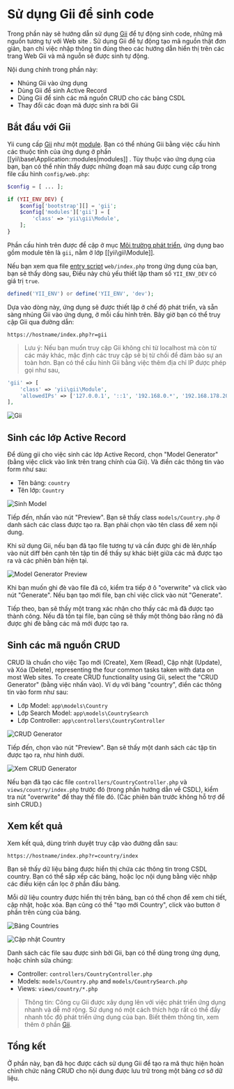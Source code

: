 Sử dụng Gii để sinh code
========================

Trong phần này sẽ hướng dẫn sử dụng [Gii](tool-gii.md) để tự động sinh code, những mã nguồn tương tự với Web site
. Sử dụng Gii để tự động tạo mã nguồn thật đơn giản, bạn chỉ việc nhập thông tin đúng theo các hướng dẫn hiển thị trên các trang Web Gii và mã 
nguỗn sẽ được sinh tự động.

Nội dung chính trong phần này:

* Nhúng Gii vào ứng dụng
* Dùng Gii để sinh Active Record
* Dùng Gii để sinh các mã nguồn CRUD cho các bảng CSDL
* Thay đổi các đoạn mã được sinh ra bởi Gii


Bắt đầu với Gii <span id="starting-gii"></span>
------------

Yii cung cấp [Gii](tool-gii.md) như một [module](structure-modules.md). Bạn có thể nhúng Gii
bằng việc cấu hình các thuộc tính của ứng dụng ở phần [[yii\base\Application::modules|modules]] . Tùy thuộc vào ứng dụng của bạn, bạn có thể nhìn thấy được những đoạn mã sau được cung cấp trong file cấu hình `config/web.php`:

```php
$config = [ ... ];

if (YII_ENV_DEV) {
    $config['bootstrap'][] = 'gii';
    $config['modules']['gii'] = [
        'class' => 'yii\gii\Module',
    ];
}
```

Phần cấu hình trên được đề cập ở mục [Môi trường phát triển](concept-configurations.md#environment-constants),
ứng dụng bao gồm module tên là `gii`, nằm ở lớp [[yii\gii\Module]].

Nếu bạn xem qua file [entry script](structure-entry-scripts.md) `web/index.php` trong ứng dụng của bạn, bạn sẽ thấy dòng sau, 
Điều này chủ yếu thiết lập tham số `YII_ENV_DEV` có giá trị `true`.

```php
defined('YII_ENV') or define('YII_ENV', 'dev');
```

Dựa vào dòng này, ứng dụng sẽ được thiết lập ở chế độ phát triển, và sẵn sàng nhúng Gii vào ứng dụng, ở mỗi cấu hình trên.
Bây giờ bạn có thể truy cập Gii qua đường dẫn:

```
https://hostname/index.php?r=gii
```

> Lưu ý: Nếu bạn muốn truy cập Gii không chỉ từ localhost mà còn từ các máy khác, mặc định các truy cập sẽ bị từ chối
> để đảm bảo sự an toàn hơn. Bạn có thể cấu hình Gii bằng việc thêm địa chỉ IP được phép gọi như sau,
>
```php
'gii' => [
    'class' => 'yii\gii\Module',
    'allowedIPs' => ['127.0.0.1', '::1', '192.168.0.*', '192.168.178.20'] // thêm những địa chỉ ip
],
```

![Gii](images/start-gii.png)


Sinh các lớp Active Record <span id="generating-ar"></span>
---------------------------------

Để dùng gii cho việc sinh các lớp Active Record, chọn "Model Generator" (bằng việc click vào link trên trang chính của Gii). Và điền các thông tin vào form như sau:

* Tên bảng: `country`
* Tên lớp: `Country`

![Sinh Model](images/start-gii-model.png)

Tiếp đến, nhấn vào nút "Preview". Bạn sẽ thấy class `models/Country.php` ở danh sách các class được tạo ra. Bạn phải chọn vào tên class để xem nội dung.

Khi sử dụng Gii, nếu bạn đã tạo file tương tự và cần được ghi đè lên,nhấp vào nút diff bên cạnh tên tập tin để thấy sự khác biệt giữa các mã được tạo ra và các phiên bản hiện tại.

![Model Generator Preview](images/start-gii-model-preview.png)

Khi bạn muốn ghi đè vào file đã có, kiểm tra tiếp ở ô "overwrite" và click vào nút "Generate". Nếu bạn tạo mới file, bạn chỉ việc click vào nút "Generate". 

Tiếp theo, bạn sẽ thấy
một trang xác nhận cho thấy các mã đã được tạo thành công. Nếu đã tồn tại file, bạn cũng sẽ thấy một thông báo rằng nó đã được ghi đè bằng các mã mới được tạo ra.


Sinh các mã nguồn CRUD <span id="generating-crud"></span>
--------------------

CRUD là chuẩn cho việc Tạo mới (Create), Xem (Read), Cập nhật (Update), và Xóa (Delete), representing the four common tasks taken with data on most Web sites. To create CRUD functionality using Gii, select the "CRUD Generator" (bằng việc nhấn vào). Ví dụ với bảng "country", điền các thông tin vào form như sau:

* Lớp Model: `app\models\Country`
* Lớp Search Model: `app\models\CountrySearch`
* Lớp Controller: `app\controllers\CountryController`

![CRUD Generator](images/start-gii-crud.png)

Tiếp đến, chọn vào nút "Preview". Bạn sẽ thấy một danh sách các tập tin được tạo ra, như hình dưới.

![Xem CRUD Generator](images/start-gii-crud-preview.png)

Nếu bạn đã tạo các file `controllers/CountryController.php` và
`views/country/index.php` trước đó (trong phần hướng dẫn về CSDL), kiểm tra nút "overwrite" để thay thế file đó. (Các phiên bản trước không hỗ trợ để sinh CRUD.)


Xem kết quả <span id="trying-it-out"></span>
-------------

Xem kết quả, dùng trình duyệt truy cập vào đường dẫn sau:

```
https://hostname/index.php?r=country/index
```

Bạn sẽ thấy dữ liệu bảng được hiển thị chứa các thông tin trong CSDL country. Bạn có thể sắp xếp các bảng,
hoặc lọc nội dụng bằng việc nhập các điều kiện cần lọc ở phần đầu bảng.

Mỗi dữ liệu country được hiển thị trên bảng, bạn có thể chọn để xem chi tiết, cập nhật, hoặc xóa.
Bạn cũng có thể "tạo mới Country", click vào button ở phần trên cùng của bảng.

![Bảng Countries](images/start-gii-country-grid.png)

![Cập nhật Country](images/start-gii-country-update.png)

Danh sách các file sau được sinh bởi Gii, bạn có thể dùng trong ứng dụng, hoặc chỉnh sửa chúng:

* Controller: `controllers/CountryController.php`
* Models: `models/Country.php` and `models/CountrySearch.php`
* Views: `views/country/*.php`

> Thông tin: Công cụ Gii được xây dụng lên với việc phát triển ứng dụng nhanh và dễ mở rộng. Sử dụng nó một cách thích hợp
rất có thể đẩy nhanh tốc độ phát triển ứng dụng của bạn. Biết thêm thông tin, xem thêm ở phần [Gii](tool-gii.md).


Tổng kết <span id="summary"></span>
-------

Ở phần này, bạn đã học được cách sử dụng Gii để tạo ra mã thực hiện hoàn chỉnh
chức năng CRUD cho nội dung được lưu trữ trong một bảng cơ sở dữ liệu.
